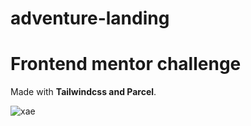 # adventure-landing
# Frontend mentor challenge

Made with **Tailwindcss and Parcel**.

![xae](https://user-images.githubusercontent.com/26259915/164952144-d38eb1f0-7393-493d-b41f-597e7eda3289.png)


